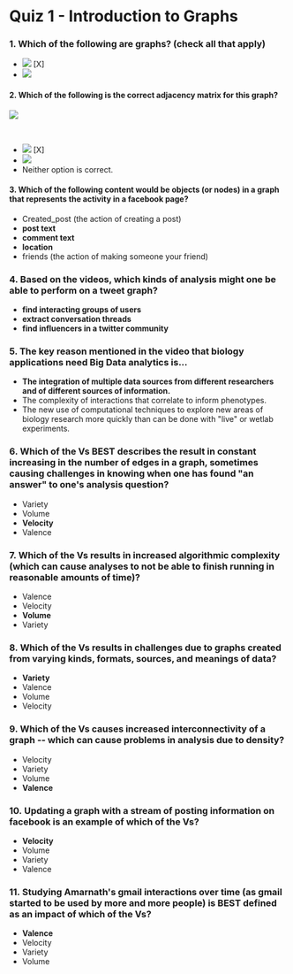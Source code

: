 # Quiz 1 - Introduction to Graphs

### 1. Which of the following are graphs? (check all that apply)

- ![](img/DAGEx.png) [X]
- ![](img/PieChartSmaller.png)

#### 2. Which of the following is the correct adjacency matrix for this graph?

![](img/Adj2.png)

<br/>

- ![](img/Adj1.png) [X]
- ![](img/Adj3.png)
- Neither option is correct.

#### 3. Which of the following content would be objects (or nodes) in a graph that represents the activity in a facebook page?

- Created_post (the action of creating a post)
- **post text**
- **comment text**
- **location**
- friends (the action of making someone your friend)

### 4. Based on the videos, which kinds of analysis might one be able to perform on a tweet graph?

- **find interacting groups of users**
- **extract conversation threads**
- **find influencers in a twitter community**

### 5. The key reason mentioned in the video that biology applications need Big Data analytics is...

- **The integration of multiple data sources from different researchers and of different sources of information.**
- The complexity of interactions that correlate to inform phenotypes.
- The new use of computational techniques to explore new areas of biology research more quickly than can be done with "live" or wetlab experiments.

### 6. Which of the Vs BEST describes the result in constant increasing in the number of edges in a graph, sometimes causing challenges in knowing when one has found "an answer" to one's analysis question?

- Variety
- Volume
- **Velocity**
- Valence

### 7. Which of the Vs results in increased algorithmic complexity (which can cause analyses to not be able to finish running in reasonable amounts of time)?

- Valence
- Velocity
- **Volume**
- Variety

### 8. Which of the Vs results in challenges due to graphs created from varying kinds, formats, sources, and meanings of data?

- **Variety**
- Valence
- Volume
- Velocity

### 9. Which of the Vs causes increased interconnectivity of a graph -- which can cause problems in analysis due to density?

- Velocity
- Variety
- Volume
- **Valence**

### 10. Updating a graph with a stream of posting information on facebook is an example of which of the Vs?

- **Velocity**
- Volume
- Variety
- Valence

### 11. Studying Amarnath's gmail interactions over time (as gmail started to be used by more and more people) is BEST defined as an impact of which of the Vs?

- **Valence**
- Velocity
- Variety
- Volume
